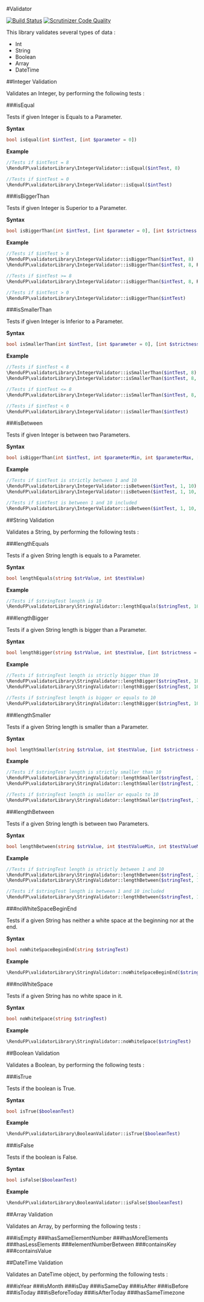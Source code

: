 #Validator

[![Build Status](https://scrutinizer-ci.com/g/Eyce/A3_Web2_Rendu_Francois_Peureux/badges/build.png?b=master)](https://scrutinizer-ci.com/g/Eyce/A3_Web2_Rendu_Francois_Peureux/build-status/master)
[![Scrutinizer Code Quality](https://scrutinizer-ci.com/g/Eyce/A3_Web2_Rendu_Francois_Peureux/badges/quality-score.png?b=master)](https://scrutinizer-ci.com/g/Eyce/A3_Web2_Rendu_Francois_Peureux/?branch=master)

This library validates several types of data :

*   Int
*   String
*   Boolean
*   Array
*   DateTime

##Integer Validation

Validates an Integer, by performing the following tests :

###isEqual

Tests if given Integer is Equals to a Parameter.

**Syntax**

```php
bool isEqual(int $intTest, [int $parameter = 0])
```

**Example**

```php
//Tests if $intTest = 8
\RenduFP\validatorLibrary\IntegerValidator::isEqual($intTest, 8)

//Tests if $intTest = 0
\RenduFP\validatorLibrary\IntegerValidator::isEqual($intTest)
```

###isBiggerThan

Tests if given Integer is Superior to a Parameter.

**Syntax**

```php
bool isBiggerThan(int $intTest, [int $parameter = 0], [int $strictness = STRICT_INEQUALITY])
```

**Example**

```php
//Tests if $intTest > 8
\RenduFP\validatorLibrary\IntegerValidator::isBiggerThan($intTest, 8)
\RenduFP\validatorLibrary\IntegerValidator::isBiggerThan($intTest, 8, RenduFP\validatorLibrary\IntegerValidator::STRICT_INEQUALITY)

//Tests if $intTest >= 8
\RenduFP\validatorLibrary\IntegerValidator::isBiggerThan($intTest, 8, RenduFP\validatorLibrary\IntegerValidator::NOT_STRICT_INEQUALITY)

//Tests if $intTest > 0
\RenduFP\validatorLibrary\IntegerValidator::isBiggerThan($intTest)
```

###isSmallerThan

Tests if given Integer is Inferior to a Parameter.

**Syntax**

```php
bool isSmallerThan(int $intTest, [int $parameter = 0], [int $strictness = STRICT_INEQUALITY])
```

**Example**

```php
//Tests if $intTest < 8
\RenduFP\validatorLibrary\IntegerValidator::isSmallerThan($intTest, 8)
\RenduFP\validatorLibrary\IntegerValidator::isSmallerThan($intTest, 8, RenduFP\validatorLibrary\IntegerValidator::STRICT_INEQUALITY)

//Tests if $intTest <= 8
\RenduFP\validatorLibrary\IntegerValidator::isSmallerThan($intTest, 8, RenduFP\validatorLibrary\IntegerValidator::NOT_STRICT_INEQUALITY)

//Tests if $intTest < 0
\RenduFP\validatorLibrary\IntegerValidator::isSmallerThan($intTest)
```

###isBetween

Tests if given Integer is between two Parameters.

**Syntax**

```php
bool isBiggerThan(int $intTest, int $parameterMin, int $parameterMax, [int $strictness = STRICT_INEQUALITY])
```

**Example**

```php
//Tests if $intTest is strictly between 1 and 10
\RenduFP\validatorLibrary\IntegerValidator::isBetween($intTest, 1, 10)
\RenduFP\validatorLibrary\IntegerValidator::isBetween($intTest, 1, 10, RenduFP\validatorLibrary\IntegerValidator::STRICT_INEQUALITY)

//Tests if $intTest is between 1 and 10 included
\RenduFP\validatorLibrary\IntegerValidator::isBetween($intTest, 1, 10, RenduFP\validatorLibrary\IntegerValidator::NOT_STRICT_INEQUALITY)
```

##String Validation

Validates a String, by performing the following tests :

###lengthEquals

Tests if a given String length is equals to a Parameter.

**Syntax**

```php
bool lengthEquals(string $strValue, int $testValue)
```

**Example**

```php
//Tests if $stringTest length is 10
\RenduFP\validatorLibrary\StringValidator::lengthEquals($stringTest, 10)
```

###lengthBigger

Tests if a given String length is bigger than a Parameter.

**Syntax**

```php
bool lengthBigger(string $strValue, int $testValue, [int $strictness = STRICT_INEQUALITY])
```

**Example**

```php
//Tests if $stringTest length is strictly bigger than 10
\RenduFP\validatorLibrary\StringValidator::lengthBigger($stringTest, 10)
\RenduFP\validatorLibrary\StringValidator::lengthBigger($stringTest, 10, STRICT_INEQUALITY)

//Tests if $stringTest length is bigger or equals to 10
\RenduFP\validatorLibrary\StringValidator::lengthBigger($stringTest, 10, NOT_STRICT_INEQUALITY)
```

###lengthSmaller

Tests if a given String length is smaller than a Parameter.

**Syntax**

```php
bool lengthSmaller(string $strValue, int $testValue, [int $strictness = STRICT_INEQUALITY])
```

**Example**

```php
//Tests if $stringTest length is strictly smaller than 10
\RenduFP\validatorLibrary\StringValidator::lengthSmaller($stringTest, 10)
\RenduFP\validatorLibrary\StringValidator::lengthSmaller($stringTest, 10, STRICT_INEQUALITY)

//Tests if $stringTest length is smaller or equals to 10
\RenduFP\validatorLibrary\StringValidator::lengthSmaller($stringTest, 10, NOT_STRICT_INEQUALITY)
```

###lengthBetween

Tests if a given String length is between two Parameters.

**Syntax**

```php
bool lengthBetween(string $strValue, int $testValueMin, int $testValueMax, [int $strictness = STRICT_INEQUALITY])
```

**Example**

```php
//Tests if $stringTest length is strictly between 1 and 10
\RenduFP\validatorLibrary\StringValidator::lengthBetween($stringTest, 1, 10)
\RenduFP\validatorLibrary\StringValidator::lengthBetween($stringTest, 1, 10, STRICT_INEQUALITY)

//Tests if $stringTest length is between 1 and 10 included
\RenduFP\validatorLibrary\StringValidator::lengthBetween($stringTest, 1, 10, NOT_STRICT_INEQUALITY)
```

###noWhiteSpaceBeginEnd

Tests if a given String has neither a white space at the beginning nor at the end.

**Syntax**

```php
bool noWhiteSpaceBeginEnd(string $stringTest)
```

**Example**

```php
\RenduFP\validatorLibrary\StringValidator::noWhiteSpaceBeginEnd($stringTest)
```

###noWhiteSpace

Tests if a given String has no white space in it.

**Syntax**

```php
bool noWhiteSpace(string $stringTest)
```

**Example**

```php
\RenduFP\validatorLibrary\StringValidator::noWhiteSpace($stringTest)
```

##Boolean Validation

Validates a Boolean, by performing the following tests :

###isTrue

Tests if the boolean is True.

**Syntax**

```php
bool isTrue($booleanTest)
```

**Example**

```php
\RenduFP\validatorLibrary\BooleanValidator::isTrue($booleanTest)
```

###isFalse

Tests if the boolean is False.

**Syntax**

```php
bool isFalse($booleanTest)
```

**Example**

```php
\RenduFP\validatorLibrary\BooleanValidator::isFalse($booleanTest)
```

##Array Validation

Validates an Array, by performing the following tests :

###isEmpty
###hasSameElementNumber
###hasMoreElements
###hasLessElements
###elementNumberBetween
###containsKey
###containsValue

##DateTime Validation

Validates an DateTime object, by performing the following tests :

###isYear
###isMonth
###isDay
###isSameDay
###isAfter
###isBefore
###isToday
###isBeforeToday
###isAfterToday
###hasSameTimezone
